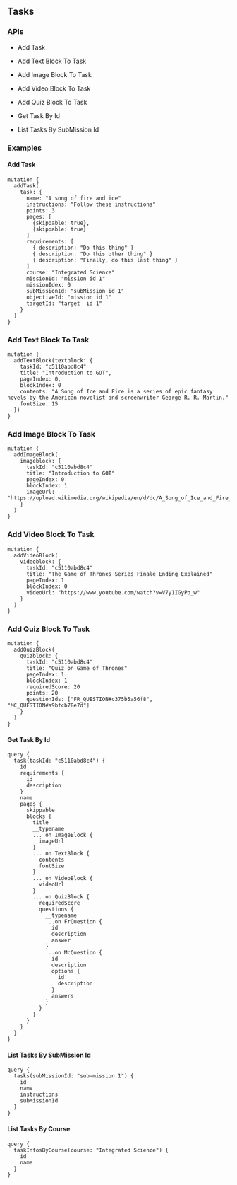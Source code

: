 ## Tasks

### APIs

-  Add Task
-  Add Text Block To Task
-  Add Image Block To Task
-  Add Video Block To Task
-  Add Quiz Block To Task
-  Get Task By Id

-  List Tasks By SubMission Id

### Examples

#### Add Task

```
mutation {
  addTask(
    task: {
      name: "A song of fire and ice"
      instructions: "Follow these instructions"
      points: 3
      pages: [
        {skippable: true},
        {skippable: true}
      ]
      requirements: [
        { description: "Do this thing" }
        { description: "Do this other thing" }
        { description: "Finally, do this last thing" }
      ]
      course: "Integrated Science"
      missionId: "mission id 1"
      missionIdex: 0
      subMissionId: "subMission id 1"
      objectiveId: "mission id 1"
      targetId: "target  id 1"
    }
  )
}
```

### Add Text Block To Task

```
mutation {
  addTextBlock(textblock: {
    taskId: "c5110abd8c4"
    title: "Introduction to GOT",
    pageIndex: 0,
    blockIndex: 0
    contents: "A Song of Ice and Fire is a series of epic fantasy novels by the American novelist and screenwriter George R. R. Martin."
    fontSize: 15
  })
}
```

### Add Image Block To Task

```
mutation {
  addImageBlock(
    imageblock: {
      taskId: "c5110abd8c4"
      title: "Introduction to GOT"
      pageIndex: 0
      blockIndex: 1
      imageUrl: "https://upload.wikimedia.org/wikipedia/en/d/dc/A_Song_of_Ice_and_Fire_book_collection_box_set_cover.jpg"
    }
  )
}
```

### Add Video Block To Task

```
mutation {
  addVideoBlock(
    videoblock: {
      taskId: "c5110abd8c4"
      title: "The Game of Thrones Series Finale Ending Explained"
      pageIndex: 1
      blockIndex: 0
      videoUrl: "https://www.youtube.com/watch?v=V7y1IGyPo_w"
    }
  )
}
```

### Add Quiz Block To Task

```
mutation {
  addQuizBlock(
    quizblock: {
      taskId: "c5110abd8c4"
      title: "Quiz on Game of Thrones"
      pageIndex: 1
      blockIndex: 1
      requiredScore: 20
      points: 20
      questionIds: ["FR_QUESTION#c375b5a56f8", "MC_QUESTION#a9bfcb78e7d"]
    }
  )
}
```

#### Get Task By Id

```
query {
  task(taskId: "c5110abd8c4") {
    id
    requirements {
      id
      description
    }
    name
    pages {
      skippable
      blocks {
        title
        __typename
        ... on ImageBlock {
          imageUrl
        }
        ... on TextBlock {
          contents
          fontSize
        }
        ... on VideoBlock {
          videoUrl
        }
        ... on QuizBlock {
          requiredScore
          questions {
            __typename
            ...on FrQuestion {
              id
              description
              answer
            }
            ...on McQuestion {
              id
              description
              options {
                id
                description
              }
              answers
            }
          }
        }
      }
    }
  }
}
```

#### List Tasks By SubMission Id

```
query {
  tasks(subMissionId: "sub-mission 1") {
    id
    name
    instructions
    subMissionId
  }
}
```


#### List Tasks By Course
```
query {
  taskInfosByCourse(course: "Integrated Science") {
    id
    name
  }
}
```
